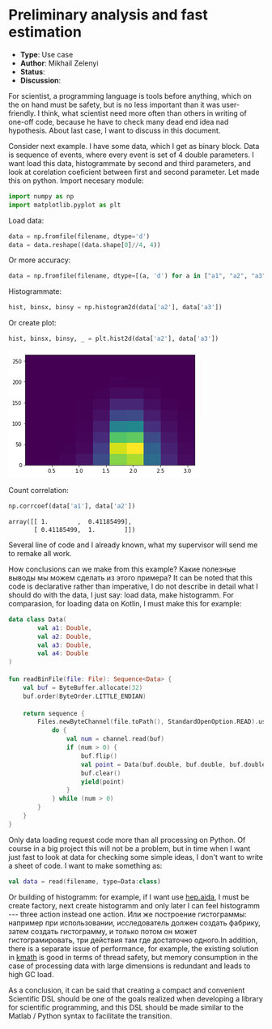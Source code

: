 # Preliminary analysis and fast estimation

* **Type**: Use case
* **Author**: Mikhail Zelenyi
* **Status**: 
* **Discussion**: [](None)

For scientist, a programming language is tools before anything, which on the on hand must be safety, but is  no less important than it was user-friendly. I think, what scientist need more often than others in writing of one-off code, because he have to check many dead end idea nad hypothesis. About last case, I want to discuss in this document.

Consider next example. I have some data, which I get as binary block. Data is sequence of events, where every event is set of 4 double parameters. I want load this data, histogrammate by second and third parameters, and look at corelation coeficient between first and second parameter. Let made this on python.
 Import necesary module:
```python
import numpy as np
import matplotlib.pyplot as plt
```
Load data:
```python
data = np.fromfile(filename, dtype='d')
data = data.reshape((data.shape[0]//4, 4))
```
Or more accuracy:
```python
data = np.fromfile(filename, dtype=[(a, 'd') for a in ["a1", "a2", "a3", "a4"]])
```
Histogrammate:
```python
hist, binsx, binsy = np.histogram2d(data['a2'], data['a3']) 
```
Or create plot:
```python
hist, binsx, binsy, _ = plt.hist2d(data['a2'], data['a3']) 
```
![png](images/output_5_0.png)

Count correlation:
```python
np.corrcoef(data['a1'], data['a2'])
```
    array([[ 1.        ,  0.41185499],
           [ 0.41185499,  1.        ]])

Several line of code  and I already known, what my supervisor will send me to remake all work.

How conclusions can we make from this example? 
Какие полезные выводы мы можем сделать из этого примера? It can be noted that this code is declarative rather than imperative, I do not describe in detail what I should do with the data, I just say: load data, make histogramm. For comparasion, for loading data on Kotlin, I must make this for example:
```kotlin
data class Data(
        val a1: Double,
        val a2: Double,
        val a3: Double,
        val a4: Double
)

fun readBinFile(file: File): Sequence<Data> {
    val buf = ByteBuffer.allocate(32)
    buf.order(ByteOrder.LITTLE_ENDIAN)

    return sequence {
        Files.newByteChannel(file.toPath(), StandardOpenOption.READ).use { channel ->
            do {
                val num = channel.read(buf)
                if (num > 0) {
                    buf.flip()
                    val point = Data(buf.double, buf.double, buf.double, buf.double)
                    buf.clear()
                    yield(point)
                }
            } while (num > 0)
        }
    }
}
```
Only data loading request code more than all processing on Python. Of course in a big project this will not be a problem, but in time when I want just  fast to look at data for checking  some simple ideas, I don't want to write a sheet of code. I want to make something as:
```kotlin
val data = read(filename, type=Data:class)
```
Or building of histogramm: for example, if I want use  [hep.aida](https://dst.lbl.gov/ACSSoftware/colt/api/hep/aida/package-summary.html), I must be create factory, next create histogramm and only later I can feel histogramm --- three action instead one action. 
Или же построение гистограммы: например при использовании, исследователь должен создать фабрику, затем создать гистограмму, и только потом он может гистограмировать, три действия там где достаточно одного.In addition, there is a separate issue of performance, for example, the existing solution in [kmath](https://github.com/altavir/kmath) is good in terms of thread safety, but memory consumption in the case of processing data with large dimensions is redundant and leads to high GC load.

As a conclusion, it can be said that creating a compact and convenient Scientific DSL should be one of the goals realized when developing a library for scientific programming, and this DSL should be made similar to the Matlab / Python syntax to facilitate the transition.
